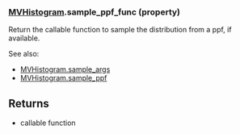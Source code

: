 ### [MVHistogram](MVHistogram.md).sample_ppf_func (property)




Return the callable function to sample the distribution from a ppf, if available.

See also:

* [MVHistogram.sample_args](MVHistogram.sample_args.md)
* [MVHistogram.sample_ppf](MVHistogram.sample_ppf.md)

Returns
---------
* callable function

